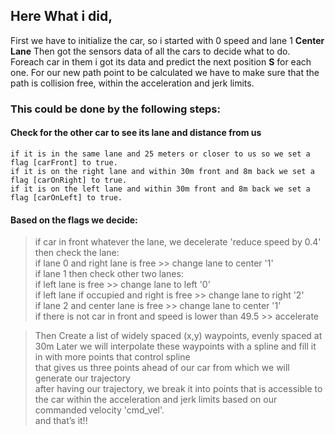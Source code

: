 ## Here What i did,
First we have to initialize the car, so i started with 0 speed and lane 1 **Center Lane**
Then got the sensors data of all the cars to decide what to do.
Foreach car in them i got its data and predict the next position **S** for each one.
For our new path point to be calculated we have to make sure that the path is collision free, within the acceleration and jerk limits.

### This could be done by the following steps:
#### Check for the other car to see its lane and distance from us<br>
`if it is in the same lane and 25 meters or closer to us so we set a flag [carFront] to true.`<br>
`if it is on the right lane and within 30m front and 8m back we set a flag [carOnRight] to true.`<br>
`if it is on the left lane and within 30m front and 8m back we set a flag [carOnLeft] to true.`<br>

#### Based on the flags we decide:
>    if car in front whatever the lane, we decelerate 'reduce speed by 0.4'<br>
>    then check the lane:<br>
>        if lane 0 and right lane is free >> change lane to center '1'<br>
>        if lane 1 then check other two lanes:<br>
>            if left lane is free >> change lane to left '0'<br>
>            if left lane if occupied and right is free >> change lane to right '2'<br>
>        if lane 2 and center lane is free >> change lane to center '1'<br>
>    if there is not car in front and speed is lower than 49.5 >> accelerate<br>

>Then Create a list of widely spaced (x,y) waypoints, evenly spaced at 30m Later we will interpolate these waypoints with a spline and fill it in with more points that control spline<br>
that gives us three points ahead of our car from which we will generate our trajectory<br>
after having our trajectory, we break it into points that is accessible to the car within the acceleration and jerk limits based on our commanded velocity 'cmd_vel'.<br>
and that’s it!!
